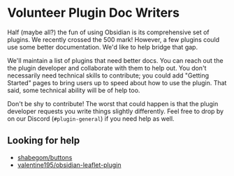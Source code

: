 # Volunteer Plugin Doc Writers

Half (maybe all?) the fun of using Obsidian is its comprehensive set of plugins. We recently crossed the 500 mark! However, a few plugins could use some better documentation. We'd like to help bridge that gap.

We'll maintain a list of plugins that need better docs. You can reach out the the plugin developer and collaborate with them to help out. You don't necessarily need technical skills to contribute; you could add "Getting Started" pages to bring users up to speed about how to use the plugin. That said, some technical ability will be of help too. 

Don't be shy to contribute! The worst that could happen is that the plugin developer requests you write things slightly differently. Feel free to drop by on our Discord (`#plugin-general`) if you need help as well.

## Looking for help

- [shabegom/buttons](https://github.com/shabegom/buttons)
- [valentine195/obsidian-leaflet-plugin](https://github.com/valentine195/obsidian-leaflet-plugin)

